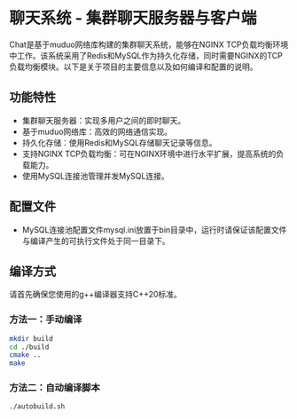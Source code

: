 # 聊天系统 - 集群聊天服务器与客户端

Chat是基于muduo网络库构建的集群聊天系统，能够在NGINX TCP负载均衡环境中工作。该系统采用了Redis和MySQL作为持久化存储，同时需要NGINX的TCP负载均衡模块。以下是关于项目的主要信息以及如何编译和配置的说明。

## 功能特性

- 集群聊天服务器：实现多用户之间的即时聊天。
- 基于muduo网络库：高效的网络通信实现。
- 持久化存储：使用Redis和MySQL存储聊天记录等信息。
- 支持NGINX TCP负载均衡：可在NGINX环境中进行水平扩展，提高系统的负载能力。
- 使用MySQL连接池管理并发MySQL连接。

## 配置文件
- MySQL连接池配置文件mysql.ini放置于bin目录中，运行时请保证该配置文件与编译产生的可执行文件处于同一目录下。

## 编译方式
请首先确保您使用的g++编译器支持C++20标准。

### 方法一：手动编译
```bash
mkdir build
cd ./build
cmake ..
make
```

### 方法二：自动编译脚本
```bash
./autobuild.sh
```
